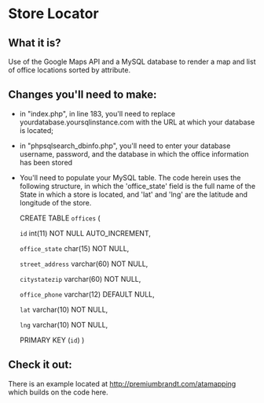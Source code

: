 # Store Locator

## What it is?

Use of the Google Maps API and a MySQL database to render a map and list of office locations sorted by attribute.

## Changes you'll need to make:

- in "index.php", in line 183, you'll need to replace yourdatabase.yoursqlinstance.com with the URL at which your database is located;
- in "phpsqlsearch_dbinfo.php", you'll need to enter your database username, password, and the database in which the office information has been stored
- You'll need to populate your MySQL table. The code herein uses the following structure, in which the 'office_state' field is the full name of the State in which a store is located, and 'lat' and 'lng' are the latitude and longitude of the store.

  CREATE TABLE `offices` (
  
  `id` int(11) NOT NULL AUTO_INCREMENT,
  
  `office_state` char(15) NOT NULL,
  
  `street_address` varchar(60) NOT NULL,
  
  `citystatezip` varchar(60) NOT NULL,
  
  `office_phone` varchar(12) DEFAULT NULL,
  
  `lat` varchar(10) NOT NULL,
  
  `lng` varchar(10) NOT NULL,
  
  PRIMARY KEY (`id`)
  )


## Check it out:

There is an example located at http://premiumbrandt.com/atamapping which builds on the code here.



